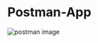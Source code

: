 # Postman-App
![postman image](https://github.com/Mohd1999-collb/Postman-App/assets/96992202/5efe2feb-cb76-47c2-bec0-3e8670d675a9)
